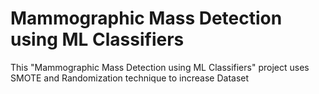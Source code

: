 # Mammographic Mass Detection using ML Classifiers
 This "Mammographic Mass Detection using ML Classifiers" project uses SMOTE and Randomization technique to increase Dataset
